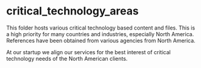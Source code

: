 # critical_technology_areas
This folder hosts various critical technology based content and files. This is a high priority for many countries and industries, especially North America. References have been obtained from various agencies from North America.

At our startup we align our services for the best interest of critical technology needs of the North American clients. 
